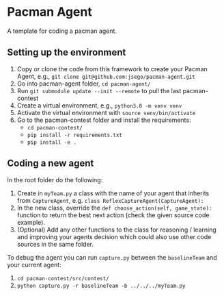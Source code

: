 # Pacman Agent

A template for coding a pacman agent.

## Setting up the environment
1. Copy or clone the code from this framework to create your Pacman Agent, e.g., `git clone git@github.com:jsego/pacman-agent.git`
2. Go into pacman-agent folder, `cd pacman-agent/`
3. Run `git submodule update --init --remote` to pull the last pacman-contest
4. Create a virtual environment, e.g., `python3.8 -m venv venv`
5. Activate the virtual environment with `source venv/bin/activate`
6. Go to the pacman-contest folder and install the requirements:
    - `cd pacman-contest/`
    - `pip install -r requirements.txt`
    - `pip install -e .`

## Coding a new agent
In the root folder do the following:
1. Create in `myTeam.py` a class with the name of your agent that inherits from `CaptureAgent`, e.g. `class ReflexCaptureAgent(CaptureAgent):`
2. In the new class, override the `def choose_action(self, game_state):` function to return the best next action (check the given source code example).
3. (Optional) Add any other functions to the class for reasoning / learning and improving your agents decision which could also use other code sources in the same folder.

To debug the agent you can run `capture.py` between the `baselineTeam` and your current agent:
1. `cd pacman-contest/src/contest/`
2. `python capture.py -r baselineTeam -b ../../../myTeam.py`



